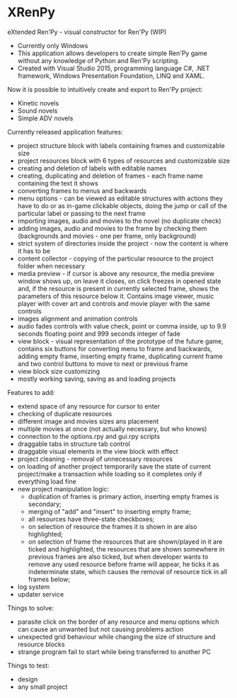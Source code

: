 # XRenPy
eXtended Ren'Py - visual constructor for Ren'Py (WIP)

- Currently only Windows
- This application allows developers to create simple Ren'Py game without any knowledge of Python and Ren'Py scripting.
- Created with Visual Studio 2015, programming language C#, .NET framework, Windows Presentation Foundation, LINQ and XAML.

Now it is possible to intuitively create and export to Ren'Py project:
- Kinetic novels
- Sound novels
- Simple ADV novels

Currently released application features:
- project structure block with labels containing frames and customizable size
- project resources block with 6 types of resources and customizable size
- creating and deletion of labels with editable names
- creating, duplicating and deletion of frames - each frame name containing the text it shows
- converting frames to menus and backwards
- menu options - can be viewed as editable structures with actions they have to do or as in-game clickable objects, doing the jump or call of the particular label or passing to the next frame
- importing images, audio and movies to the novel (no duplicate check)
- adding images, audio and movies to the frame by checking them (backgrounds and movies - one per frame, only background)
- strict system of directories inside the project - now the content is where it has to be
- content collector - copying of the particular resource to the project folder when necessary
- media preview - if cursor is above any resource, the media preview window shows up, on leave it closes, on click freezes in opened state and, if the resource is present in currently selected frame, shows the parameters of this resource below it. Contains image viewer, music player with cover art and controls and movie player with the same controls
- images alignment and animation controls
- audio fades controls with value check, point or comma inside, up to 9.9 seconds floating point and 999 seconds integer of fade 
- view block - visual representation of the prototype of the future game, contains six buttons for converting menu to frame and backwards, adding empty frame, inserting empty frame, duplicating current frame and two control buttons to move to next or previous frame
- view block size customizing
- mostly working saving, saving as and loading projects

Features to add:
- extend space of any resource for cursor to enter
- checking of duplicate resources
- different image and movies sizes ans placement
- multiple movies at once (not actually necessary, but who knows)
- connection to the options.rpy and gui.rpy scripts
- draggable tabs in structure tab control
- draggable visual elements in the view block with effect
- project cleaning - removal of unnecessary resources
- on loading of another project temporarily save the state of current project/make a transaction while loading so it completes only if everything load fine
- new project manipulation logic:
  - duplication of frames is primary action, inserting empty frames is secondary;
  - merging of "add" and "insert" to inserting empty frame; 
  - all resources have three-state checkboxes;
  - on selection of resource the frames it is shown in are also highlighted;
  - on selection of frame the resources that are shown/played in it are ticked and highlighted, the resources that are shown somewhere in previous frames are also ticked, but when developer wants to remove any used resource before frame will appear, he ticks it as indeterminate state, which causes the removal of resource tick in all frames below;
- log system
- updater service

Things to solve:
- parasite click on the border of any resource and menu options which can cause an unwanted but not causing problems action
- unexpected grid behaviour while changing the size of structure and resource blocks
- strange program fail to start while being transferred to another PC


Things to test:
- design
- any small project
